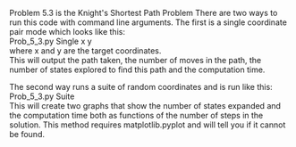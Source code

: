 Problem 5.3 is the Knight's Shortest Path Problem
There are two ways to run this code with command line arguments.
The first is a single coordinate pair mode which looks like this: <br>
  Prob_5_3.py Single x y<br>
  where x and y are the target coordinates.<br>
This will output the path taken, the number of moves in the path, 
the number of states explored to find this path and the computation time.

The second way runs a suite of random coordinates and is run like this:<br>
  Prob_5_3.py Suite<br>
This will create two graphs that show the number of states expanded and the computation time
both as functions of the number of steps in the solution.
This method requires matplotlib.pyplot and will tell you if it cannot be found.
